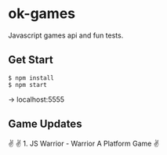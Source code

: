 # ok-games
Javascript games api and fun tests.


## Get Start

	$ npm install
	$ npm start

-> localhost:5555

## Game Updates
:v:
:v:	1. JS Warrior - Warrior A Platform Game :v:
